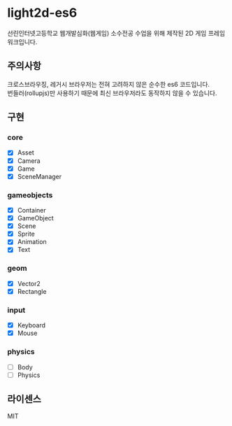 # light2d-es6

선린인터넷고등학교 웹개발심화(웹게임) 소수전공 수업을 위해 제작된 2D 게임 프레임워크입니다.  

## 주의사항

크로스브라우징, 레거시 브라우저는 전혀 고려하지 않은 순수한 es6 코드입니다.  
번들러(rollupjs)만 사용하기 때문에 최신 브라우저라도 동작하지 않을 수 있습니다.

## 구현

### core
- [x] Asset
- [x] Camera
- [x] Game
- [x] SceneManager

### gameobjects
- [x] Container
- [x] GameObject
- [x] Scene
- [x] Sprite
- [x] Animation
- [x] Text

### geom
- [x] Vector2
- [x] Rectangle

### input
- [x] Keyboard
- [x] Mouse

### physics
- [ ] Body
- [ ] Physics

## 라이센스
MIT